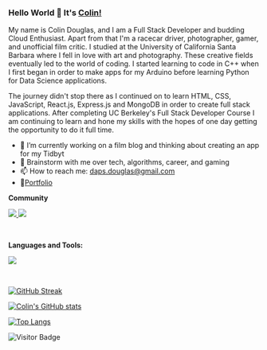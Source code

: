 ### Hello World 👋 It's [Colin!](https://main--the-best-portfolio.netlify.app/)


My name is Colin Douglas, and I am a Full Stack Developer and budding Cloud Enthusiast. Apart from that I'm a racecar driver, photographer, gamer, and unofficial film critic. I studied at the University of California Santa Barbara where I fell in love with art and photography. These creative fields eventually led to the world of coding. I started learning to code in C++ when I first began in order to make apps for my Arduino before learning Python for Data Science applications. 

The journey didn't stop there as I continued on to learn HTML, CSS, JavaScript, React.js, Express.js and MongoDB in order to create full stack applications. After completing UC Berkeley's Full Stack Developer Course I am continuing to learn and hone my skills with the hopes of one day getting the opportunity to do it full time. 

- 🔭 I’m currently working on a film blog and thinking about creating an app for my Tidbyt
- 💬 Brainstorm with me over tech, algorithms, career, and gaming 
- 📫 How to reach me: daps.douglas@gmail.com
- 📝[Portfolio](https://main--the-best-portfolio.netlify.app/)


**Community**


<p align="left">
  <a href="https://www.linkedin.com/in/colin-douglas-068ba8262/">
    <img src="https://skillicons.dev/icons?i=linkedin" />
    <a href="https://dev.to/dpprdgls">
    <img src="https://skillicons.dev/icons?i=devto" />
  </a>
  </a>
</p>
<br />



**Languages and Tools:**


<p align="left">
  <a href="https://skillicons.dev">
    <img src="https://skillicons.dev/icons?i=git,anaconda,apollo,css,github,graphql,heroku,html,js,mysql,netlify,npm,postgres,react,regex,sequelize,tailwind,vite&perline=6" />
  </a>
</p>
<br />

[![GitHub Streak](https://streak-stats.demolab.com?user=dpprdgls&theme=vue-dark)](https://git.io/streak-stats)

[![Colin's GitHub stats](https://github-readme-stats.vercel.app/api?username=dpprdgls&theme=vue-dark)](https://github.com/dpprdgls/github-readme-stats)

[![Top Langs](https://github-readme-stats.vercel.app/api/top-langs/?username=dpprdgls&layout=compact&theme=vue-dark)](https://github.com/dpprdgls/github-readme-stats)


![Visitor Badge](https://visitor-badge.laobi.icu/badge?page_id=dpprdgls.dpprdgls)



